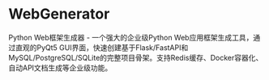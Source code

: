 # WebGenerator
Python Web框架生成器 - 一个强大的企业级Python Web应用框架生成工具，通过直观的PyQt5 GUI界面，快速创建基于Flask/FastAPI和MySQL/PostgreSQL/SQLite的完整项目骨架。支持Redis缓存、Docker容器化、自动API文档生成等企业级功能。
